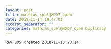 ```yaml
---
layout: post
title: mathias_spel@HDD7_open
date: 2018-11-14 10:47:03
excerpt_separator: ""
categories: mathias_spel@HDD7_open Duplicacy
---
```

```
Rev 305 created 2018-11-13 23:14
```
